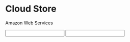 # Cloud Store

Amazon Web Services

<this name="Store" type="datastore">
</this>

<interface name="Read" protocol="REST/HTTP" return="Data">
<input>
  <value name="bucket" type="text" />
  <value name="keys" type="list" />
</input>
<output>
  <value name="status" type="text" />
</output>
</interface>

<interface name="Update" protocol="REST/HTTP" return="Status">
<input>
  <value name="bucket" type="text" />
  <value name="values" type="list" />
</input>
<output>
  <value name="status" type="text" />
</output>
</interface>



